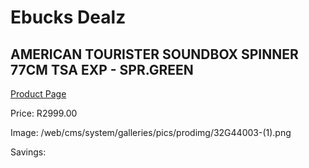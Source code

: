 
# Ebucks Dealz
## AMERICAN TOURISTER SOUNDBOX SPINNER 77CM TSA EXP - SPR.GREEN
[Product Page](https://www.ebucks.com/web/shop/productSelected.do?prodId=1227067195&catId=365267763)

Price: R2999.00

Image: /web/cms/system/galleries/pics/prodimg/32G44003-(1).png

Savings: 


	